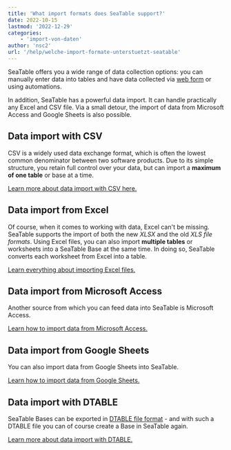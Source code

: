 ```yaml
---
title: 'What import formats does SeaTable support?'
date: 2022-10-15
lastmod: '2022-12-29'
categories:
    - 'import-von-daten'
author: 'nsc2'
url: '/help/welche-import-formate-unterstuetzt-seatable'
---
```


SeaTable offers you a wide range of data collection options: you can manually enter data into tables and have data collected via [web form](https://seatable.io/en/docs/seatable-nutzen/webformulare/) or using automations.

In addition, SeaTable has a powerful data import. It can handle practically any Excel and CSV file. Via a small detour, the import of data from Microsoft Access and Google Sheets is also possible.

## Data import with CSV

CSV is a widely used data exchange format, which is often the lowest common denominator between two software products. Due to its simple structure, you retain full control over your data, but can import a **maximum of one table** or base at a time.

[Learn more about data import with CSV here.](https://seatable.io/en/docs/import-von-daten/daten-import-mithilfe-von-csv-in-seatable/)

## Data import from Excel

Of course, when it comes to working with data, Excel can't be missing. SeaTable supports the import of both the new _XLSX_ and the old _XLS file formats_. Using Excel files, you can also import **multiple tables** or worksheets into a SeaTable Base at the same time. In doing so, SeaTable converts each worksheet from Excel into a table.

[Learn everything about importing Excel files.](https://seatable.io/en/docs/import-von-daten/import-von-excel-dateien-in-seatable/)

## Data import from Microsoft Access

Another source from which you can feed data into SeaTable is Microsoft Access.

[Learn how to import data from Microsoft Access.](https://seatable.io/en/docs/import-von-daten/daten-import-aus-microsoft-access-in-seatable/)

## Data import from Google Sheets

You can also import data from Google Sheets into SeaTable.

[Learn how to import data from Google Sheets.](https://seatable.io/en/docs/import-von-daten/daten-import-aus-google-sheets-in-seatable/)

## Data import with DTABLE

SeaTable Bases can be exported in [DTABLE file format](https://seatable.io/en/docs/expertenwissen/dtable-dateiformat/) - and with such a DTABLE file you can of course create a Base in SeaTable again.

[Learn more about data import with DTABLE.](https://seatable.io/en/docs/import-von-daten/erstellen-einer-base-aus-einer-dtable-datei/)
